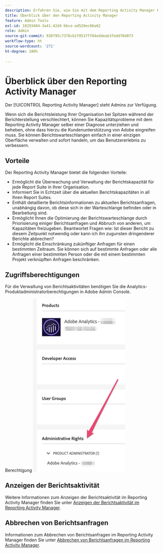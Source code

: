 ```yaml
---
description: Erfahren Sie, wie Sie mit dem Reporting Activity Manager Kapazitätsprobleme bei Spitzen während der Berichterstellung diagnostizieren und beheben können.
title: Überblick über den Reporting Activity Manager
feature: Admin Tools
exl-id: 18293404-3a41-42d4-bbce-ad520ec66a62
role: Admin
source-git-commit: 938795c7378cb1f0537ff84eddeab3feddf8d073
workflow-type: ht
source-wordcount: '271'
ht-degree: 100%

---
```


# Überblick über den Reporting Activity Manager

Der [!UICONTROL Reporting Activity Manager] steht Admins zur Verfügung.

Wenn sich die Berichtsleistung Ihrer Organisation bei Spitzen während der Berichterstellung verschlechtert, können Sie Kapazitätsprobleme mit dem Reporting Activity Manager selber einer Diagnose unterziehen und beheben, ohne dass hierzu die Kundenunterstützung von Adobe eingreifen muss. Sie können Berichtswarteschlangen einfach in einer einzigen Oberfläche verwalten und sofort handeln, um das Benutzererlebnis zu verbessern. 

## Vorteile

Der Reporting Activity Manager bietet die folgenden Vorteile:

* Ermöglicht die Überwachung und Verwaltung der Berichtskapazität für jede Report Suite in Ihrer Organisation.
* Informiert Sie in Echtzeit über die aktuellen Berichtskapazitäten in all Ihren Report Suites.
* Enthält detaillierte Berichtsinformationen zu aktuellen Berichtsanfragen, unabhängig davon, ob diese sich in der Warteschlange befinden oder in Bearbeitung sind.
* Ermöglicht Ihnen die Optimierung der Berichtswarteschlange durch Priorisierung einiger Berichtsanfragen und Abbruch von anderen, um Kapazitäten freizugeben. Beantwortet Fragen wie: Ist dieser Bericht zu diesem Zeitpunkt notwendig oder kann ich ihn zugunsten dringenderer Berichte abbrechen?
* Ermöglicht die Einschränkung zukünftiger Anfragen für einen bestimmten Zeitraum. Sie können sich auf bestimmte Anfragen oder alle Anfragen einer bestimmten Person oder die mit einem bestimmten Projekt verknüpften Anfragen beschränken.

## Zugriffsberechtigungen

Für die Verwaltung von Berichtsaktivitäten benötigen Sie die Analytics-Produktadministratorberechtigungen in Adobe Admin Console.

Berechtigung ![](/help/admin/admin/assets/rep-mgr-permission.png)

## Anzeigen der Berichtsaktivität

Weitere Informationen zum Anzeigen der Berichtsaktivität im Reporting Activity Manager finden Sie unter [Anzeigen der Berichtsaktivität im Reporting Activity Manager](/help/admin/admin/reporting-activity-manager/reporting-activity.md).

## Abbrechen von Berichtsanfragen

Informationen zum Abbrechen von Berichtsanfragen im Reporting Activity Manager finden Sie unter [Abbrechen von Berichtsanfragen im Reporting Activity Manager](/help/admin/admin/reporting-activity-manager/reporting-activity-cancel-requests.md).
